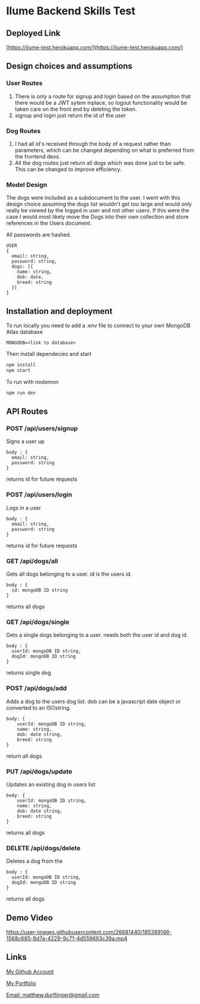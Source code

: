 # Ilume Backend Skills Test

## Deployed Link

[https://ilume-test.herokuapp.com/](https://ilume-test.herokuapp.com/)

## Design choices and assumptions

### User Routes

1. There is only a route for signup and login based on the assumption that there would be a JWT sytem inplace, so logout functionality
would be taken care on the front end by deleting the token.
2. signup and login just return the id of the user

### Dog Routes

1. I had all id's received through the body of a request rather than parameters, which can be changed depending on what is preferred from the frontend devs.
2. All the dog routes just return all dogs which was done just to be safe. This can be changed to improve efficiency.

### Model Design

The dogs were included as a subdocument to the user. I went with this design choice assuming the dogs list wouldn't get too large and would only really be viewed by the logged in user and not other users. If this were the case I would most likely move the Dogs into their own collection and store references in the Users document.

All passwords are hashed.


```
USER
{
  email: string,
  password: string,
  dogs: [{
    name: string,
    dob: date,
    breed: string
  }]
}
```


## Installation and deployment

To run locally you need to add a .env file to connect to your own MongoDB Atlas database

```
MONGODB=<link to database>
```

Then install dependecies and start
```md
npm install
npm start
```

To run with nodemon

```md
npm run dev
```

## API Routes

### POST /api/users/signup
Signs a user up

```
body : {
  email: string, 
  password: string
}
```

returns id for future requests

### POST /api/users/login
Logs in a user

```
body : {
  email: string, 
  password: string
}
```

returns id for future requests

### GET /api/dogs/all
Gets all dogs belonging to a user. id is the users id.

```
body : {
  id: mongoDB ID string
}
```

returns all dogs

### GET /api/dogs/single
Gets a single dogs belonging to a user. needs both the user id and dog id.
```
body : {
  userId: mongoDB ID string, 
  dogId: mongoDB ID string
}
```

returns single dog

### POST /api/dogs/add
Adds a dog to the users dog list. dob can be a javascript date object or converted to an ISOstring.

```
body: {
	userId: mongoDB ID string,
	name: string,
	dob: date string,
	breed: string
}
```

return all dogs

### PUT /api/dogs/update
Updates an existing dog in users list

```
body: {
	userId: mongoDB ID string,
	name: string,
	dob: date string,
	breed: string
}
```
returns all dogs

### DELETE /api/dogs/delete
Deletes a dog from the 

```
body : {
  userId: mongoDB ID string, 
  dogId: mongoDB ID string
}
```

returns all dogs

## Demo Video


https://user-images.githubusercontent.com/26681440/185389146-1568c685-8d7a-4229-9c71-4d559693c39a.mp4


## Links

[My Github Account](https://github.com/mattyd96)

[My Portfolio](https://mattyd.me)

[Email: matthew.durflinger@gmail.com](mailto:matthew.durflinger@gmail.com)
